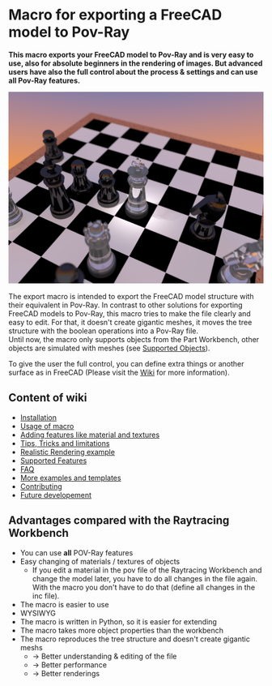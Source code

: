 # Macro for exporting a FreeCAD model to Pov-Ray

**This macro exports your FreeCAD model to Pov-Ray and is very easy to use, also for absolute beginners in the rendering of images. But advanced users have also the full control about the process & settings and can use all Pov-Ray features.**

![Rendering Example](/doc/img/Chess/Chess_08.png)

The export macro is intended to export the FreeCAD model structure with their equivalent in Pov-Ray.
In contrast to other solutions for exporting FreeCAD models to Pov-Ray, this macro tries to make the file clearly and easy to edit. For that, it doesn't create gigantic meshes, it moves the tree structure with the boolean operations into a Pov-Ray file.  
Until now, the macro only supports objects from the Part Workbench, other objects are simulated with meshes (see [Supported Objects](#supportedObjects)).

To give the user the full control, you can define extra things or another surface as in FreeCAD (Please visit the [Wiki](doc/user.md) for more information).


## Content of wiki

* [Installation](doc/quickstart.md#Installation-of-POV-Ray)
* [Usage of macro](doc/quickstart.md#Usage)
* [Adding features like material and textures](doc/quickstart.md#Make-changes)
* [Tips, Tricks and limitations](doc/tipsAndTricks.md)
* [Realistic Rendering example](doc/realistic.md)
* [Supported Features](/doc/supported.md)
* [FAQ](doc/FAQ.md)
* [More examples and templates](doc/examples.md)
* [Contributing](doc/developer.md)
* [Future developement](doc/roadmap.md)

## Advantages compared with the Raytracing Workbench
* You can use **all** POV-Ray features
* Easy changing of materials / textures of objects
  - If you edit a material in the pov file of the Raytracing Workbench and change the model later, you have to do all changes in the file again. With the macro you don't have to do that (define all changes in the inc file).
* The macro is easier to use
* WYSIWYG
* The macro is written in Python, so it is easier for extending
* The macro takes more object properties than the workbench
* The macro reproduces the tree structure and doesn't create gigantic meshs
  * → Better understanding & editing of the file
  * → Better performance
  * → Better renderings
